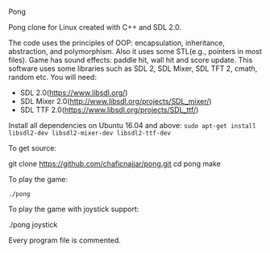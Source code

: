 Pong 

Pong clone for Linux created with C++ and SDL 2.0.

The code uses the principles of OOP: encapsulation, inheritance, abstraction, and polymorphism. 
Also it uses some STL(e.g., pointers in most files).
Game has sound effects: paddle hit, wall hit and score update.
This software uses some libraries such as SDL 2, SDL Mixer, SDL TFT 2, cmath, random etc.
You will need:

- SDL 2.0(https://www.libsdl.org/)
- SDL Mixer 2.0(http://www.libsdl.org/projects/SDL_mixer/)
- SDL TTF 2.0(https://www.libsdl.org/projects/SDL_ttf/)

Install all dependencies on Ubuntu 16.04 and above:
`sudo apt-get install libsdl2-dev libsdl2-mixer-dev libsdl2-ttf-dev`

To get source:

git clone https://github.com/chaficnajjar/pong.git
cd pong
make

To play the game:

`./pong`

To play the game with joystick support:

./pong joystick

 Every program file is commented.

